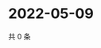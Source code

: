 # 2022-05-09

共 0 条

<!-- BEGIN WEIBO -->
<!-- 最后更新时间 Mon May 09 2022 14:21:25 GMT+0800 (China Standard Time) -->

<!-- END WEIBO -->
